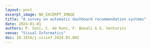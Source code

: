 ```yaml
---
layout: post
excerpt_image: NO_EXCERPT_IMAGE
title: "A survey on automatic dashboard recommendation systems"
date: 2024-01-01
authors: P. Soni, C. de Runz, F. Bouali & G. Venturini
venue: "Visual Informatics"
doi: 10.1016/j.visinf.2024.01.002
---
```



